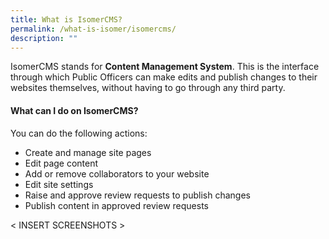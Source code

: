 ```yaml
---
title: What is IsomerCMS?
permalink: /what-is-isomer/isomercms/
description: ""
---
```

IsomerCMS stands for **Content Management System**. This is the interface through which Public Officers can make edits and publish changes to their websites themselves, without having to go through any third party.


#### What can I do on IsomerCMS?
You can do the following actions:

- Create and manage site pages
- Edit page content
- Add or remove collaborators to your website
- Edit site settings
- Raise and approve review requests to publish changes
- Publish content in approved review requests

&lt; INSERT SCREENSHOTS &gt;

